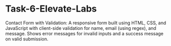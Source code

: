 # Task-6-Elevate-Labs
Contact Form with Validation: A responsive form built using HTML, CSS, and JavaScript with client-side validation for name, email (using regex), and message. Shows error messages for invalid inputs and a success message on valid submission.
